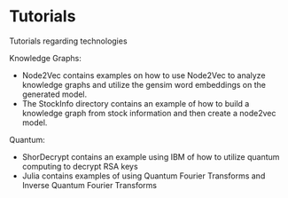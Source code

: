 # Tutorials
Tutorials regarding technologies

Knowledge Graphs:
  * Node2Vec contains examples on how to use Node2Vec to analyze knowledge graphs and utilize the gensim word embeddings on the generated model.
  * The StockInfo directory contains an example of how to build a knowledge graph from stock information and then create a node2vec model.
  
Quantum:
  * ShorDecrypt contains an example using IBM of how to utilize quantum computing to decrypt RSA keys
  * Julia contains examples of using Quantum Fourier Transforms and Inverse Quantum Fourier Transforms
